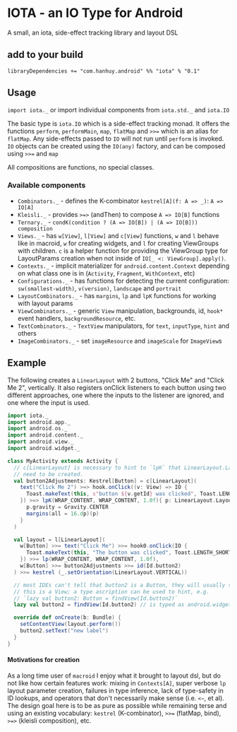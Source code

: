 # IOTA - an IO Type for Android

A small, an iota, side-effect tracking library and layout DSL

## add to your build

`libraryDependencies += "com.hanhuy.android" %% "iota" % "0.1"`

## Usage

`import iota._` or import individual components from `iota.std._` and `iota.IO`

The basic type is `iota.IO` which is a side-effect tracking monad. It offers
the functions `perform`, `performMain`, `map`, `flatMap` and `>>=` which is an
alias for `flatMap`. Any side-effects passed to `IO` will not run until
`perform` is invoked. `IO` objects can be created using the `IO(any)` factory,
and can be composed using `>>=` and `map`

All compositions are functions, no special classes.

### Available components

* `Combinators._` - defines the K-combinator `kestrel[A](f: A => _)`: `A => IO[A]`
* `Kleisli._` - provides `>=>` (andThen) to compose `A => IO[B]` functions
* `Ternary._` - `condK(condition ? (A => IO[B]) | (A => IO[B])) composition`
* `Views._` - has `w[View]`, `l[View]` and `c[View]` functions, `w` and `l`
  behave like in macroid, `w` for creating widgets, and `l` for creating
  ViewGroups with children. `c` is a helper function for providing the ViewGroup
  type for LayoutParams creation when not inside of `IO[_ <: ViewGroup].apply()`.
* `Contexts._` - implicit materializer for `android.content.Context` depending
  on what class one is in (`Activity`, `Fragment`, `WithContext`, etc)
* `Configurations._` - has functions for detecting the current configuration:
  `sw(smallest-width)`, `v(version)`, `landscape` and `portrait`
* `LayoutCombinators._` - has `margins`, `lp` and `lpK` functions for working
  with layout params
* `ViewCombinators._` - generic `View` manipulation, backgrounds, id, `hook*`
  event handlers, `backgroundResource`, etc.
* `TextCombinators._` - `TextView` manipulators, for `text`, `inputType`,
  `hint` and others
* `ImageCombinators._` - set `imageResource` and `imageScale` for `ImageView`s

## Example

The following creates a `LinearLayout` with 2 buttons, "Click Me" and
"Click Me 2", vertically. It also registers onClick listeners to each button
using two different approaches, one where the inputs to the listener are
ignored, and one where the input is used.

```scala
import iota._
import android.app._
import android.os._
import android.content._
import android.view._
import android.widget._

class MyActivity extends Activity {
  // c[LinearLayout] is necessary to hint to `lpK` that LinearLayout.LayoutParams
  // need to be created.
  val button2Adjustments: Kestrel[Button] = c[LinearLayout](
    text("Click Me 2") >=> hook.onClick((v: View) => IO {
      Toast.makeText(this, s"button ${v.getId} was clicked", Toast.LENGTH_SHORT).show()
    }) >=> lpK(WRAP_CONTENT, WRAP_CONTENT, 1.0f){ p: LinearLayout.LayoutParams =>
      p.gravity = Gravity.CENTER
      margins(all = 16.dp)(p)
    }
  )

  val layout = l[LinearLayout](
    w[Button] >>= text("Click Me") >>= hook0.onClick(IO {
      Toast.makeText(this, "The button was clicked", Toast.LENGTH_SHORT).show()
    }) >>= lp(WRAP_CONTENT, WRAP_CONTENT, 1.0f),
    w[Button] >>= button2Adjustments >>= id(Id.button2)
  ) >>= kestrel (_.setOrientation(LinearLayout.VERTICAL))

  // most IDEs can't tell that button2 is a Button, they will usually see that
  // this is a View; a type ascription can be used to hint, e.g.
  // `lazy val button2: Button = findView(Id.button2)`
  lazy val button2 = findView(Id.button2) // is typed as android.widget.Button

  override def onCreate(b: Bundle) {
    setContentView(layout.perform())
    button2.setText("new label")
  }
}
```

#### Motivations for creation

As a long time user of `macroid` I enjoy what it brought to layout dsl, but do
not like how certain features work: mixing in `Contexts[A]`, super verbose `lp`
layout parameter creation, failures in type inference, lack of type-safety in
ID lookups, and operators that don't necessarily make sense (i.e. `<~`, et al).
The design goal here is to be as pure as possible while remaining terse and
using an existing vocabulary: `kestrel` (K-combinator), `>>=` (flatMap, bind),
`>=>` (kleisli composition), etc.
